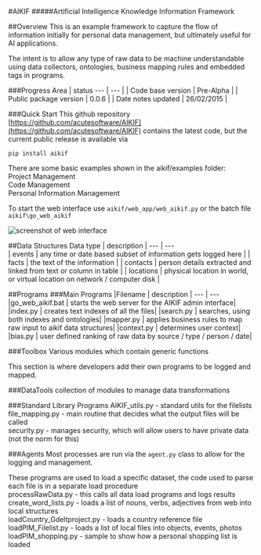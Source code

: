 #AIKIF
#####Artificial Intelligence Knowledge Information Framework

##Overview
This is an example framework to capture the flow of information initially for personal data management, but ultimately useful for AI applications.<br />

The intent is to allow any type of raw data to be machine understandable using data collectors, ontologies, business mapping rules and embedded tags in programs.

###Progress
Area | status
 --- | --- |
| Code base version            | Pre-Alpha    |
| Public package version | 0.0.6        |
| Date notes updated     | 26/02/2015   |


###Quick Start
This github repository [https://github.com/acutesoftware/AIKIF](https://github.com/acutesoftware/AIKIF) contains the latest code, but the current public release is available via

`pip install aikif`

There are some basic examples shown in the aikif/examples folder:<br />
	Project Management<br/>
    Code Management<br/>
    Personal Information Management<br/>

To start the web interface use `aikif/web_app/web_aikif.py` or the batch file `aikif\go_web_aikif`
 
![screenshot of web interface](https://github.com/acutesoftware/AIKIF/blob/master/doc/web-if-v01.jpg "Screenshot of web interface") 
 


##Data Structures
Data type | description |
 --- | ---                
| events     | any time or date based subset of information gets logged here  |
| facts      | the text of the information |
| contacts   | person details extracted and linked from text or column in table |
| locations  | physical location in world, or virtual location on network / computer disk |
 
 
##Programs
###Main Programs
|Filename | description |
 --- | ---      
|go_web_aikif.bat | starts the web server for the AIKIF admin interface|
|index.py		| creates text indexes of all the files|
|search.py		| searches, using both indexes and ontologies|
|mapper.py       | applies business rules to map raw input to aikif data structures|
|context.py      | determines user context|
|bias.py         | user defined ranking of raw data by source / type / person / date|

###Toolbox
Various modules which contain generic functions

This section is where developers add their own programs to be logged and mapped.


###DataTools
collection of modules to manage data transformations

###Standard Library Programs
AIKIF_utils.py	- standard utils for the filelists<br />
file_mapping.py	- main routine that decides what the output files will be called<br />
security.py		- manages security, which will allow users to have private data (not the norm for this)<br />



###Agents
Most processes are run via the `agent.py` class to allow for the logging and management.

These programs are used to load a specific dataset, the code used to parse each file is in a separate load procedure<br />
processRawData.py			- this calls all data load programs and logs results<br />
create_word_lists.py		- loads a list of nouns, verbs, adjectives from web into local structures<br />
loadCountry_Gdeltproject.py	- loads a country reference file<br />
loadPIM_Filelist.py			- loads a list of local files into objects, events, photos<br />
loadPIM_shopping.py			- sample to show how a personal shopping list is loaded<br />





